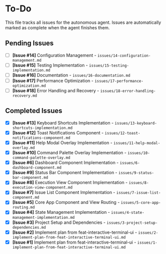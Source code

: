 # To-Do

This file tracks all issues for the autonomous agent. Issues are automatically marked as complete when the agent finishes them.

## Pending Issues
- [ ] **[Issue #14]** Configuration Management - `issues/14-configuration-management.md`
- [ ] **[Issue #15]** Testing Implementation - `issues/15-testing-implementation.md`
- [ ] **[Issue #16]** Documentation - `issues/16-documentation.md`
- [ ] **[Issue #17]** Performance Optimization - `issues/17-performance-optimization.md`
- [ ] **[Issue #18]** Error Handling and Recovery - `issues/18-error-handling-recovery.md`

## Completed Issues
- [x] **[Issue #13]** Keyboard Shortcuts Implementation - `issues/13-keyboard-shortcuts-implementation.md`
- [x] **[Issue #12]** Toast Notifications Component - `issues/12-toast-notifications-component.md`
- [x] **[Issue #11]** Help Modal Overlay Implementation - `issues/11-help-modal-overlay.md`
- [x] **[Issue #10]** Command Palette Overlay Implementation - `issues/10-command-palette-overlay.md`
- [x] **[Issue #6]** Dashboard Component Implementation - `issues/6-dashboard-component.md`
- [x] **[Issue #9]** Status Bar Component Implementation - `issues/9-status-bar-component.md`
- [x] **[Issue #8]** Execution View Component Implementation - `issues/8-execution-view-component.md`
- [x] **[Issue #7]** Issue List Component Implementation - `issues/7-issue-list-component.md`
- [x] **[Issue #5]** Core App Component and View Routing - `issues/5-core-app-routing.md`
- [x] **[Issue #4]** State Management Implementation - `issues/4-state-management-implementation.md`
- [x] **[Issue #3]** Project Setup and Dependencies - `issues/3-project-setup-dependencies.md`
- [x] **[Issue #2]** Implement plan from feat-interactive-terminal-ui - `issues/2-implement-plan-from-feat-interactive-terminal-ui.md`
- [x] **[Issue #1]** Implement plan from feat-interactive-terminal-ui - `issues/1-implement-plan-from-feat-interactive-terminal-ui.md`